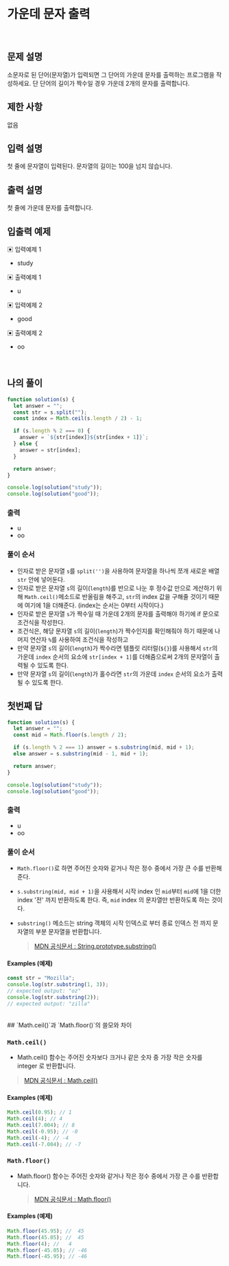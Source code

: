 # 가운데 문자 출력

</br>

## 문제 설명

소문자로 된 단어(문자열)가 입력되면 그 단어의 가운데 문자를 출력하는 프로그램을 작성하세요. 단 단어의 길이가 짝수일 경우 가운데 2개의 문자를 출력합니다.

## 제한 사항

없음

## 입력 설명

첫 줄에 문자열이 입력된다. 문자열의 길이는 100을 넘지 않습니다.

## 출력 설명

첫 줄에 가운데 문자를 출력합니다.

## 입출력 예제

▣ 입력예제 1

- study

▣ 출력예제 1

- u

▣ 입력예제 2

- good

▣ 출력예제 2

- oo

</br>

## 나의 풀이

```js
function solution(s) {
  let answer = "";
  const str = s.split("");
  const index = Math.ceil(s.length / 2) - 1;

  if (s.length % 2 === 0) {
    answer = `${str[index]}${str[index + 1]}`;
  } else {
    answer = str[index];
  }

  return answer;
}

console.log(solution("study"));
console.log(solution("good"));
```

### 출력

- u
- oo

### 풀이 순서

- 인자로 받은 문자열 `s`를 `split('')`을 사용하여 문자열을 하나씩 쪼개 새로운 배열 `str` 안에 넣어둔다.
- 인자로 받은 문자열 `s`의 길이(`length`)를 반으로 나눈 후 정수값 만으로 게산하기 위해 `Math.ceil()`메소드로 반올림을 해주고, `str`의 index 값을 구해줄 것이기 때문에 여기에 1을 더해준다. (index는 순서는 0부터 시작이다.)
- 인자로 받은 문자열 `s`가 짝수일 때 가운데 2개의 문자를 출력해야 하기에 if 문으로 조건식을 작성한다.
- 조건식은, 해당 문자열 `s`의 길이(`length`)가 짝수인지를 확인해줘야 하기 때문에 나머지 연산자 `%`를 사용하여 조건식을 작성하고
- 만약 문자열 `s`의 길이(`length`)가 짝수라면 템플릿 리터럴(`${}`)를 사용해서 `str`의 가운데 `index` 순서의 요소에 `str[index + 1]`를 더해줌으로써 2개의 문자열이 출력될 수 있도록 한다.
- 만약 문자열 `s`의 길이(`length`)가 홀수라면 `str`의 가운데 `index` 순서의 요소가 출력될 수 있도록 한다.
  </br>

## 첫번째 답

```js
function solution(s) {
  let answer = "";
  const mid = Math.floor(s.length / 2);

  if (s.length % 2 === 1) answer = s.substring(mid, mid + 1);
  else answer = s.substring(mid - 1, mid + 1);

  return answer;
}

console.log(solution("study"));
console.log(solution("good"));
```

### 출력

- u
- oo

### 풀이 순서

- `Math.floor()`로 하면 주어진 숫자와 같거나 작은 정수 중에서 가장 큰 수를 반환해준다.
- `s.substring(mid, mid + 1)`을 사용해서 시작 index 인 `mid`부터 `mid`에 1을 더한 index '전' 까지 반환하도록 한다. 즉, `mid` index 의 문자열만 반환하도록 하는 것이다.

- `substring()` 메소드는 string 객체의 시작 인덱스로 부터 종료 인덱스 전 까지 문자열의 부분 문자열을 반환합니다.
  > [MDN 공식문서 : String.prototype.substring()](https://developer.mozilla.org/ko/docs/Web/JavaScript/Reference/Global_Objects/String/substring)

#### Examples (예제)

```js
const str = "Mozilla";
console.log(str.substring(1, 3));
// expected output: "oz"
console.log(str.substring(2));
// expected output: "zilla"
```

</br>
## `Math.ceil()`과 `Math.floor()`의 쓸모와 차이

### `Math.ceil()`

- Math.ceil() 함수는 주어진 숫자보다 크거나 같은 숫자 중 가장 작은 숫자를 integer 로 반환합니다.

> [MDN 공식문서 : Math.ceil()](https://developer.mozilla.org/ko/docs/Web/JavaScript/Reference/Global_Objects/Math/ceil)

#### Examples (예제)

```js
Math.ceil(0.95); // 1
Math.ceil(4); // 4
Math.ceil(7.004); // 8
Math.ceil(-0.95); // -0
Math.ceil(-4); // -4
Math.ceil(-7.004); // -7
```

### `Math.floor()`

- Math.floor() 함수는 주어진 숫자와 같거나 작은 정수 중에서 가장 큰 수를 반환합니다.

  > [MDN 공식문서 : Math.floor()](https://developer.mozilla.org/ko/docs/Web/JavaScript/Reference/Global_Objects/Math/floor)

#### Examples (예제)

```js
Math.floor(45.95); //  45
Math.floor(45.05); //  45
Math.floor(4); //   4
Math.floor(-45.05); // -46
Math.floor(-45.95); // -46
```

</br>
